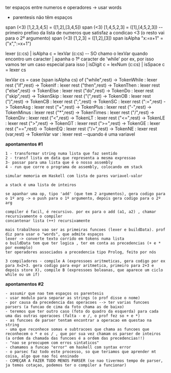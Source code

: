 ter espaços entre numeros e operadores -> usar words
- parentesis não têm espaços


span (<3) [1,2,3,4,5] = ([1,2],[3,4,5])
span (<3) [1,4,5,2,3] = ([1],[4,5,2,3]) --primeiro prefixo da lista de numeros que satisfaz a condicao <3 (o resto vai para o 2º argumento)
span (<3) [1,2,3] = ([1,2],[3])
span isAlpha "x:=x+1" = ("x",":=x+1")


lexer (c:cs)
    | isAlpha c = lexVar (c:cs) -- SO chamo o lexVar quando encontro um caracter | apanha o 1º caracter de 'while' por ex, por isso vamos ter um caso especial para isso
    | isDigit c = lexNum (c:cs)
    | isSpace c = lexer cs

lexVar cs = case (span isAlpha cs) of
    ("while",rest) -> TokenWhile : lexer rest
    ("if",rest) -> TokenIf : lexer rest
    ("then",rest) -> TokenThen : lexer rest
    ("else",rest) -> TokenElse : lexer rest
    ("do",rest) -> TokenDo : lexer rest
    ("skip",rest) -> TokenSkip : lexer rest
    ("(",rest) -> TokenOB : lexer rest
    (")",rest) -> TokenCB : lexer rest
    (";",rest) -> TokenSC : lexer rest
    (":=",rest) -> TokenAsg : lexer rest
    ("+",rest) -> TokenPlus : lexer rest
    ("-",rest) -> TokenMinus : lexer rest
    ("*",rest) -> TokenTimes : lexer rest
    ("/",rest) -> TokenDiv : lexer rest
    ("<",rest) -> TokenLT : lexer rest
    ("<=",rest) -> TokenLE : lexer rest
    (">",rest) -> TokenGT : lexer rest
    (">=",rest) -> TokenGE : lexer rest
    ("==",rest) -> TokenEQ : lexer rest
    ("/=",rest) -> TokenNE : lexer rest
    (var,rest) -> TokenVar var : lexer rest --quando é uma variavel

**apontamentos #1**
```
1 - transformar string numa lista que faz sentido
2 - transf lista em data que representa a mesma expressao
3- passar para uma lista que é o nosso assembly
4 - run que corre o programa de assembly, colocando em stack

simular memoria em Haskell com lista de pares variavel-valor

a stack é uma lista de inteiros 

se apanhar uma op, tipo 'add' (que tem 2 argumentos), gera codigo para o 1º arg -> o push para o 1º argumento, depois gera codigo para o 2º arg

compiler é facil, é recursivo. por ex para o add (a1, a2) , chamar recursivamente o compiler 
concantenar lista (++) recursivamente

mais trabalhoso vao ser as primeiras funcoes (lexer e buildData). prof diz para usar o "words", que admite espaços
lexer -> converte texto corrido em tokens numa lista
o buildData tem que ter logica , ter em conta as precedencias (+ e * por exemplo)
ter operadores associados a precedencia tipo Prolog, feito por nós

3 compiladores - compile A (expressoes aritmeticas, gera codigo por ex para X=2+3. gera codigo para expr aritmetica, primeiro para 2+3 e depois store X), compile B (expressoes boleanas, que aparece um ciclo while ou um if)

```
**apontamentos #2**
```
- assumir que nao tem espaços os parentesis
- usar modulo para separar as strings (o prof disse o nome)
- por causa da precedencia das operacoes --> ter varias funcoes parsers (a funcao de cima da foto chama as de baixo)
- teremos que ter outro caso (foto do quadro da esquerda) para cada uma das outras operacoes (falta - e /, o prof fez so + e *)
- as funcoes de parser tentam encontrar a operacao em questao na string 
- uma que reconhece somas e subtracoes que chama as funcoes que reconhecem o * e os / , que por sua vez chamam os parser de inteiros (a ordem da chamada das funcoes é a ordem das precedencias!!)
- "nao se preocupem com erros sintaticos"
- chamamos a funcao "error" em haskell com syntax error
- o parsec faz todo este processo, so que teriamos que aprender mt coisa, algo que nao foi ensinado
- COMEÇAR A FAZER TUDO MENOS PARSER (se nao tivermos tempo de parser, ja temos cotaçao, podemos ter o compiler a funcionar) 
```